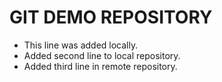 # GIT DEMO REPOSITORY

- This line was added locally.
- Added second line to local repository.
- Added third line in remote repository.
